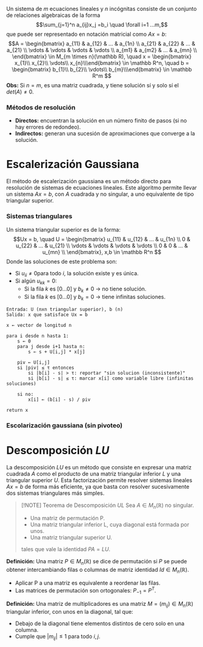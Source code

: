 Un sistema de $m$ ecuaciones lineales y $n$ incógnitas consiste de un conjunto de relaciones algebraicas de la forma
$$\sum_{j=1}^n a_{ij}x_j =b_i \quad \forall i=1 ...m,$$
que puede ser representado en notación matricial como $Ax = b$:
$$A = \begin{bmatrix} 
a_{11} & a_{12} & ... & a_{1n} \\
a_{21} & a_{22} & ... & a_{21} \\
\vdots & \vdots & \vdots & \vdots \\
a_{m1} & a_{m2} & ... & a_{mn} \\
\end{bmatrix} \in M_{m \times n}(\mathbb R), \quad
x = \begin{bmatrix} x_{1}\\ x_{2}\\ \vdots\\ x_{n}\\\end{bmatrix}
\in \mathbb R^n, \quad
b = \begin{bmatrix} b_{1}\\ b_{2}\\ \vdots\\ b_{m}\\\end{bmatrix}
\in \mathbb R^m
$$
**Obs:** Si $n = m$, es una matriz cuadrada, y tiene solución sí y solo sí el $det(A) \neq 0$.
### Métodos de resolución
- **Directos:** encuentran la solución en un número finito de pasos (si no hay errores de redondeo).
- **Indirectos:** generan una sucesión de aproximaciones que converge a la solución.

# Escalerización Gaussiana
El método de escalerización gaussiana es un método directo para resolución de sistemas de ecuaciones lineales. Este algoritmo permite llevar un sistema $Ax = b$, con $A$ cuadrada y no singular, a uno equivalente de tipo triangular superior.
### Sistemas triangulares
Un sistema triangular superior es de la forma:
$$Ux = b, \quad U = \begin{bmatrix} 
u_{11} & u_{12} & ... & u_{1n} \\
0 & u_{22} & ... & u_{21} \\
\vdots & \vdots & \vdots & \vdots \\
0 & 0 & ... & u_{mn} \\
\end{bmatrix}, x,b \in \mathbb R^n $$
Donde las soluciones de este problema son:
- Si $u_{ii} \neq 0$para todo $i$, la solución existe y es única.
- Si algún $u_{kk} = 0$:
	- Si la fila $k$ es $[0 ... 0]$ y $b_k \neq 0$ $\rightarrow$ no tiene solución.
	- Si la fila $k$ es $[0 ... 0]$ y $b_k = 0$ $\rightarrow$ tiene infinitas soluciones.

```
Entrada: U (nxn triangular superior), b (n)
Salida: x que satisface Ux = b

x ← vector de longitud n

para i desde n hasta 1:
	s ← 0
	para j desde i+1 hasta n:
		s ← s + U[i,j] * x[j]
	
	piv ← U[i,j]
	si |piv| ≤ τ entonces
		si |b[i] - s| > τ: reportar "sin solucion (inconsistente)"
		si |b[i] - s| ≤ τ: marcar x[i] como variable libre (infinitas soluciones)
		
	si no: 
		x[i] ← (b[i] - s) / piv 
		
return x
```

### Escolarización gaussiana (sin pivoteo)


# Descomposición $LU$
La descomposición $LU$ es un método que consiste en expresar una matriz cuadrada $A$ como el producto de una matriz triangular inferior $L$ y una triangular superior $U$. Esta factorización permite resolver sistemas lineales $Ax = b$ de forma más eficiente, ya que basta con resolver sucesivamente dos sistemas triangulares más simples.

> [!NOTE] Teorema de Descomposición $UL$
> Sea $A \in M_n (\mathbb R)$ no singular.
> - Una matriz de permutación P.
> - Una matriz triangular inferior L, cuya diagonal está formada por unos.
> - Una matriz triangular superior U.
> 
> tales que vale la identidad $PA = LU$.

**Definición:** Una matriz $P \in M_n(\mathbb R)$ se dice de permutación si $P$ se puede obtener intercambiando filas o columnas de matriz identidad $Id \in M_n (\mathbb R)$.
- Aplicar P a una matriz es equivalente a reordenar las filas.
- Las matrices de permutación son ortogonales: $P_{-1} = P^T$.

**Definición:** Una matriz de multiplicadores es una matriz $M = (m_{ij}) \in M_n (\mathbb R)$ triangular inferior, con unos en la diagonal, tal que:
- Debajo de la diagonal tiene elementos distintos de cero solo en una columna.
- Cumple que $|m_{ij}| \le 1$ para todo $i,j$.
